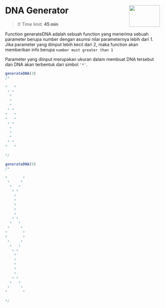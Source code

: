 # DNA Generator<img align="right" height="70" width="100" src="https://hacktiv8.com/img/logo-hacktiv8_bordered.png__vzu2vhp2VRX%2Bewg7J0bPlaAf7ee5fc69819b5ef3849344c119f5e18">

> ⏰ Time limit: **45 min**

Function generateDNA adalah sebuah function yang menerima sebuah parameter berupa number dengan asumsi nilai parameternya lebih dari 1. Jika parameter yang diinput lebih kecil dari 2, maka function akan memberikan info berupa `number must greater than 1`

Parameter yang diinput merupakan ukuran dalam membuat DNA tersebut dan DNA akan terbentuk dari simbol ``'*'``.

```javascript
generateDNA(3)
/*

*   *
 * * 
  *  
  *  
  *  
 * * 
*   *
*   *
 * * 
  *  
  *  
  *  
 * * 
*   *

*/

generateDNA(5)
/*

*       *
 *     * 
  *   *  
   * *   
    *    
    *    
    *    
    *    
    *    
   * *   
  *   *  
 *     * 
*       *
*       *
 *     * 
  *   *  
   * *   
    *    
    *    
    *    
    *    
    *    
   * *   
  *   *  
 *     * 
*       *
 
*/